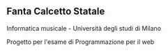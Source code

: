 ## **Fanta Calcetto Statale**

Informatica musicale - Università degli studi di Milano

Progetto per l'esame di Programmazione per il web


